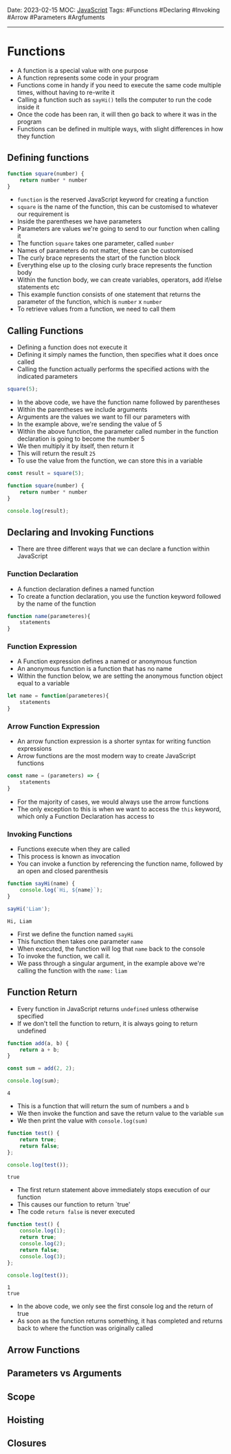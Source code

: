 Date: 2023-02-15
MOC: [JavaScript](../../1.%20MOC/JavaScript.md)
Tags: #Functions #Declaring #Invoking #Arrow #Parameters #Argfuments

---
# Functions

* A function is a special value with one purpose
* A function represents some code in your program
* Functions come in handy if you need to execute the same code multiple times, without having to re-write it
* Calling a function such as `sayHi()` tells the computer to run the code inside it
* Once the code has been ran, it will then go back to where it was in the program
* Functions can be defined in multiple ways, with slight differences in how they function

## Defining functions
```JavaScript
function square(number) {
    return number * number
}
```
* `function` is the reserved JavaScript keyword for creating a function
* `square` is the name of the function, this can be customised to whatever our requirement is
* Inside the parentheses we have parameters
* Parameters are values we're going to send to our function when calling it
* The function `square` takes one parameter, called `number`
* Names of parameters do not matter, these can be customised
* The curly brace represents the start of the function block
* Everything else up to the closing curly brace represents the function body
* Within the function body, we can create variables, operators, add if/else statements etc
* This example function consists of one statement that returns the parameter of the function, which is `number` x `number`
* To retrieve values from a function, we need to call them

## Calling Functions
* Defining a function does not execute it
* Defining it simply names the function, then specifies what it does once called
* Calling the function actually performs the specified actions with the indicated parameters
```JavaScript
square(5);
```
* In the above code, we have the function name followed by parentheses
* Within the parentheses we include arguments
* Arguments are the values we want to fill our parameters with
* In the example above, we're sending the value of 5
* Within the above function, the parameter called number in the function declaration is going to become the number 5
* We then multiply it by itself, then return it
* This will return the result `25`
* To use the value from the function, we can store this in a variable
```JavaScript
const result = square(5);

function square(number) {
    return number * number
}

console.log(result);
```



## Declaring and Invoking Functions

* There are three different ways that we can declare a function within JavaScript

### Function Declaration
*  A function declaration defines a named function
* To create a function declaration, you use the function keyword followed by the name of the function
```JavaScript
function name(parameteres){
	statements
}
```

### Function Expression
* A Function expression defines a named or anonymous function
* An anonymous function is a function that has no name
* Within the function below, we are setting the anonymous function object equal to a variable
```JavaScript
let name = function(parameteres){
	statements
}
```

### Arrow Function Expression
* An arrow function expression is a shorter syntax for writing function expressions
* Arrow functions are the most modern way to create JavaScript functions
```JavaScript
const name = (parameters) => {
	statements
}
```

* For the majority of cases, we would always use the arrow functions
* The only exception to this is when we want to access the `this` keyword, which only a Function Declaration has access to

### Invoking Functions
* Functions execute when they are called
* This process is known as invocation
* You can invoke a function by referencing the function name, followed by an open and closed parenthesis
```JavaScript
function sayHi(name) {
    console.log(`Hi, ${name}`);
}

sayHi('Liam');
```
```console
Hi, Liam
```
* First we define the function named `sayHi`
* This function then takes one parameter `name`
* When executed, the function will log that `name` back to the console
* To invoke the function, we call it.
* We pass through a singular argument, in the example above we're calling the function with the `name:` `liam`

## Function Return
* Every function in JavaScript returns `undefined` unless otherwise specified
* If we don't tell the function to return, it is always going to return undefined
```JavaScript
function add(a, b) {
    return a + b;
}

const sum = add(2, 2);

console.log(sum);
```
```console
4
```
* This is a function that will return the sum of numbers `a` and `b`
* We then invoke the function and save the return value to the variable `sum`
* We then print the value with `console.log(sum)`

```JavaScript
function test() {
    return true;
    return false;
};

console.log(test());
```
```console
true
```
* The first return statement above immediately stops execution of our function
* This causes our function to return `true'
* The code `return false` is never executed

```JavaScript
function test() {
    console.log(1);
    return true;
    console.log(2);
    return false;
    console.log(3);
};

console.log(test());
```
```console
1
true
```
* In the above code, we only see the first console log and the return of true
* As soon as the function returns something, it has completed and returns back to where the function was originally called


## Arrow Functions


## Parameters vs Arguments


## Scope


## Hoisting


## Closures

